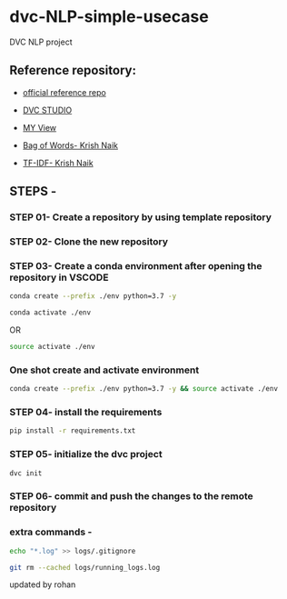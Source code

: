 # dvc-NLP-simple-usecase
DVC NLP project

## Reference repository:
* [official reference repo](https://github.com/iterative/example-get-started)

* [DVC STUDIO](https://studio.iterative.ai/)

* [MY View](https://studio.iterative.ai/user/c17hawke/views/DVC-NLP-Simple-usecase-3xolnsi26a)

* [Bag of Words- Krish Naik](https://youtu.be/D2V1okCEsiE)

* [TF-IDF- Krish Naik](https://youtu.be/D2V1okCEsiE)


## STEPS -

### STEP 01- Create a repository by using template repository

### STEP 02- Clone the new repository

### STEP 03- Create a conda environment after opening the repository in VSCODE

```bash
conda create --prefix ./env python=3.7 -y
```

```bash
conda activate ./env
```
OR
```bash
source activate ./env
```

### One shot create and activate environment
```bash
conda create --prefix ./env python=3.7 -y && source activate ./env
```

### STEP 04- install the requirements
```bash
pip install -r requirements.txt
```

### STEP 05- initialize the dvc project
```bash
dvc init
```

### STEP 06- commit and push the changes to the remote repository


### extra commands - 

```bash
echo "*.log" >> logs/.gitignore
```

```bash
git rm --cached logs/running_logs.log
```

updated by rohan 